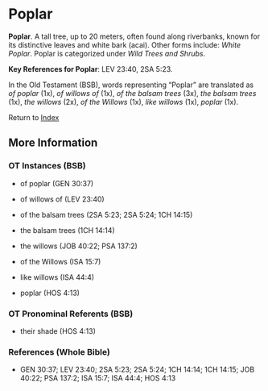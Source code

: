 # Poplar
**Poplar**. 
A tall tree, up to 20 meters, often found along riverbanks, known for its distinctive leaves and white bark (acai). 
Other forms include: 
*White Poplar*. 
Poplar is categorized under _Wild Trees and Shrubs_. 


**Key References for Poplar**: 
LEV 23:40, 2SA 5:23. 


In the Old Testament (BSB), words representing “Poplar” are translated as 
*of poplar* (1x), *of willows of* (1x), *of the balsam trees* (3x), *the balsam trees* (1x), *the willows* (2x), *of the Willows* (1x), *like willows* (1x), *poplar* (1x). 




Return to [Index](00-Index.md)

## More Information

### OT Instances (BSB)

* of poplar (GEN 30:37)

* of willows of (LEV 23:40)

* of the balsam trees (2SA 5:23; 2SA 5:24; 1CH 14:15)

* the balsam trees (1CH 14:14)

* the willows (JOB 40:22; PSA 137:2)

* of the Willows (ISA 15:7)

* like willows (ISA 44:4)

* poplar (HOS 4:13)



### OT Pronominal Referents (BSB)

* their shade (HOS 4:13)



### References (Whole Bible)

* GEN 30:37; LEV 23:40; 2SA 5:23; 2SA 5:24; 1CH 14:14; 1CH 14:15; JOB 40:22; PSA 137:2; ISA 15:7; ISA 44:4; HOS 4:13



